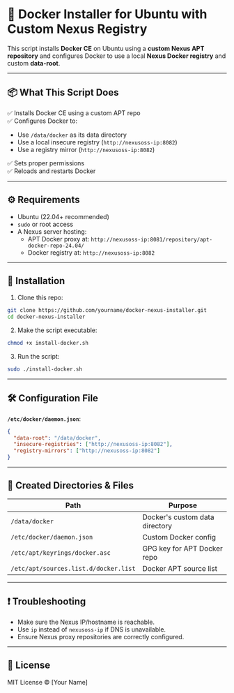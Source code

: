 # 🐳 Docker Installer for Ubuntu with Custom Nexus Registry

This script installs **Docker CE** on Ubuntu using a **custom Nexus APT repository** and configures Docker to use a local **Nexus Docker registry** and custom **data-root**.

---

## 📦 What This Script Does

✅ Installs Docker CE using a custom APT repo  
✅ Configures Docker to:

- Use `/data/docker` as its data directory
- Use a local insecure registry (`http://nexusoss-ip:8082`)
- Use a registry mirror (`http://nexusoss-ip:8082`)

✅ Sets proper permissions  
✅ Reloads and restarts Docker

---

## ⚙️ Requirements

- Ubuntu (22.04+ recommended)
- `sudo` or root access
- A Nexus server hosting:
  - APT Docker proxy at: `http://nexusoss-ip:8081/repository/apt-docker-repo-24.04/`
  - Docker registry at: `http://nexusoss-ip:8082`

---

## 🚀 Installation

1. Clone this repo:

```bash
git clone https://github.com/yourname/docker-nexus-installer.git
cd docker-nexus-installer
```

2. Make the script executable:

```bash
chmod +x install-docker.sh
```

3. Run the script:

```bash
sudo ./install-docker.sh
```

---

## 🛠 Configuration File

**`/etc/docker/daemon.json`**:

```json
{
  "data-root": "/data/docker",
  "insecure-registries": ["http://nexusoss-ip:8082"],
  "registry-mirrors": ["http://nexusoss-ip:8082"]
}
```

---

## 📁 Created Directories & Files

| Path                             | Purpose                          |
|----------------------------------|----------------------------------|
| `/data/docker`                   | Docker's custom data directory   |
| `/etc/docker/daemon.json`        | Custom Docker config             |
| `/etc/apt/keyrings/docker.asc`   | GPG key for APT Docker repo      |
| `/etc/apt/sources.list.d/docker.list` | Docker APT source list     |

---

## ❗ Troubleshooting

- Make sure the Nexus IP/hostname is reachable.
- Use `ip` instead of `nexusoss-ip` if DNS is unavailable.
- Ensure Nexus proxy repositories are correctly configured.

---

## 📄 License

MIT License © [Your Name]
